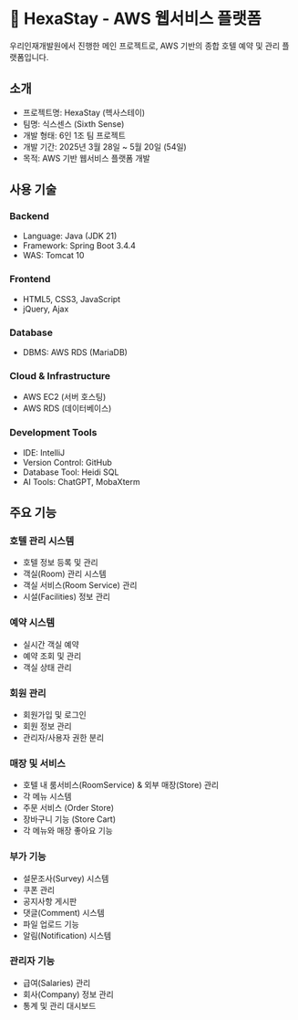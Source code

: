# 🏨 HexaStay - AWS 웹서비스 플랫폼

우리인재개발원에서 진행한 메인 프로젝트로, AWS 기반의 종합 호텔 예약 및 관리 플랫폼입니다.

## 소개
* 프로젝트명: HexaStay (헥사스테이)
* 팀명: 식스센스 (Sixth Sense)
* 개발 형태: 6인 1조 팀 프로젝트
* 개발 기간: 2025년 3월 28일 ~ 5월 20일 (54일)
* 목적: AWS 기반 웹서비스 플랫폼 개발

## 사용 기술

### Backend
* Language: Java (JDK 21)
* Framework: Spring Boot 3.4.4
* WAS: Tomcat 10

### Frontend  
* HTML5, CSS3, JavaScript
* jQuery, Ajax

### Database
* DBMS: AWS RDS (MariaDB)

### Cloud & Infrastructure
* AWS EC2 (서버 호스팅)
* AWS RDS (데이터베이스)

### Development Tools
* IDE: IntelliJ
* Version Control: GitHub
* Database Tool: Heidi SQL
* AI Tools: ChatGPT, MobaXterm

## 주요 기능

### 호텔 관리 시스템
* 호텔 정보 등록 및 관리
* 객실(Room) 관리 시스템
* 객실 서비스(Room Service) 관리
* 시설(Facilities) 정보 관리

### 예약 시스템
* 실시간 객실 예약
* 예약 조회 및 관리
* 객실 상태 관리

### 회원 관리
* 회원가입 및 로그인
* 회원 정보 관리
* 관리자/사용자 권한 분리

### 매장 및 서비스
* 호텔 내 룸서비스(RoomService) & 외부 매장(Store) 관리
* 각 메뉴 시스템
* 주문 서비스 (Order Store)
* 장바구니 기능 (Store Cart)
* 각 메뉴와 매장 좋아요 기능

### 부가 기능
* 설문조사(Survey) 시스템
* 쿠폰 관리
* 공지사항 게시판
* 댓글(Comment) 시스템
* 파일 업로드 기능
* 알림(Notification) 시스템

### 관리자 기능
* 급여(Salaries) 관리
* 회사(Company) 정보 관리
* 통계 및 관리 대시보드
